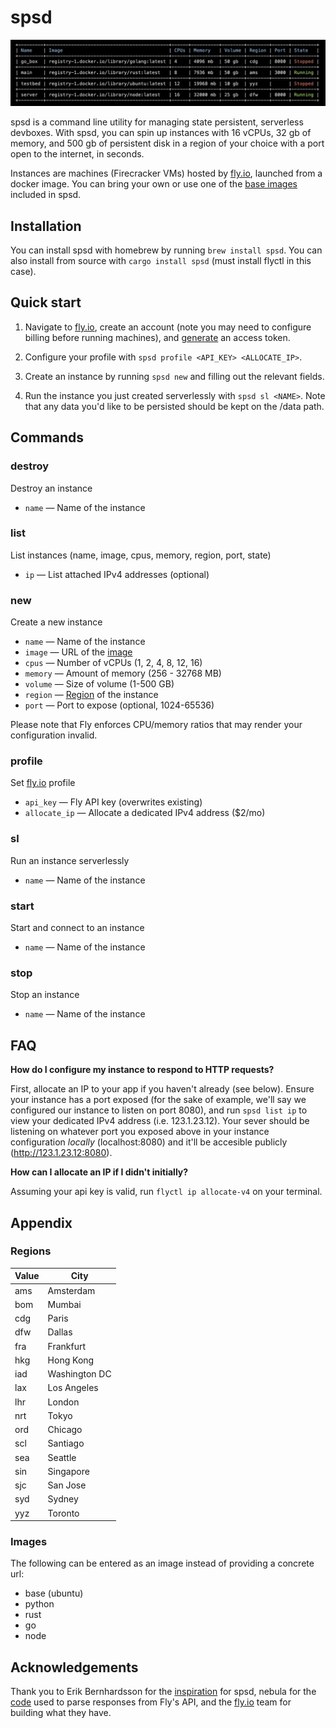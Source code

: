 # spsd

![spsd](resources/list.png)

spsd is a command line utility for managing state persistent, serverless devboxes. With spsd, you can spin up instances with 16 vCPUs, 32 gb of memory, and 500 gb of persistent disk in a region of your choice with a port open to the internet, in seconds.

Instances are machines (Firecracker VMs) hosted by [fly.io](fly.io), launched from a docker image. You can bring your own or use one of the [base images](#images) included in spsd. 

## Installation

You can install spsd with homebrew by running ```brew install spsd```. You can also install from source with ```cargo install spsd``` (must install flyctl in this case).

## Quick start

1. Navigate to [fly.io](fly.io), create an account (note you may need to configure billing before running machines), and [generate](https://fly.io/user/personal_access_tokens) an access token.

2. Configure your profile with ```spsd profile <API_KEY> <ALLOCATE_IP>```.

3. Create an instance by running ```spsd new``` and filling out the relevant fields.

4. Run the instance you just created serverlessly with ```spsd sl <NAME>```. Note that any data you'd like to be persisted should be kept on the /data path.

## Commands

### destroy

Destroy an instance

- `name` — Name of the instance

### list

List instances (name, image, cpus, memory, region, port, state)

- `ip` — List attached IPv4 addresses (optional)

### new

Create a new instance

- `name` — Name of the instance
- `image` — URL of the [image](#images)
- `cpus` — Number of vCPUs (1, 2, 4, 8, 12, 16)
- `memory` — Amount of memory (256 - 32768 MB)
- `volume` — Size of volume (1-500 GB)
- `region` — [Region](#regions) of the instance
- `port` — Port to expose (optional, 1024-65536)

Please note that Fly enforces CPU/memory ratios that may render your configuration invalid.

### profile

Set [fly.io](fly.io) profile

- `api_key` — Fly API key (overwrites existing)
- `allocate_ip` — Allocate a dedicated IPv4 address ($2/mo)

### sl

Run an instance serverlessly

- `name` — Name of the instance

### start

Start and connect to an instance

- `name` — Name of the instance

### stop

Stop an instance

- `name` — Name of the instance

## FAQ

**How do I configure my instance to respond to HTTP requests?**

First, allocate an IP to your app if you haven't already (see below). Ensure your instance has a port exposed (for the sake of example, we'll say we configured our instance to listen on port 8080), and run ```spsd list ip``` to view your dedicated IPv4 address (i.e. 123.1.23.12). Your sever should be listening on whatever port you exposed above in your instance configuration _locally_ (localhost:8080) and it'll be accesible publicly (http://123.1.23.12:8080).

**How can I allocate an IP if I didn't initially?**

Assuming your api key is valid, run ```flyctl ip allocate-v4``` on your terminal.

## Appendix

### Regions

| Value   | City         |
| ------- | ------------ |
| ams     | Amsterdam    |
| bom     | Mumbai       |
| cdg     | Paris        |
| dfw     | Dallas       |
| fra     | Frankfurt    |
| hkg     | Hong Kong    |
| iad     | Washington DC|
| lax     | Los Angeles  |
| lhr     | London       |
| nrt     | Tokyo        |
| ord     | Chicago      |
| scl     | Santiago     |
| sea     | Seattle      |
| sin     | Singapore    |
| sjc     | San Jose     |
| syd     | Sydney       |
| yyz     | Toronto      |

### Images

The following can be entered as an image instead of providing a concrete url:
- base (ubuntu)
- python
- rust
- go
- node

## Acknowledgements

Thank you to Erik Bernhardsson for the [inspiration](https://twitter.com/bernhardsson/status/1543074570512617475) for spsd, nebula for the [code](https://github.com/nebulatgs/fade) used to parse responses from Fly's API, and the [fly.io](fly.io) team for building what they have.